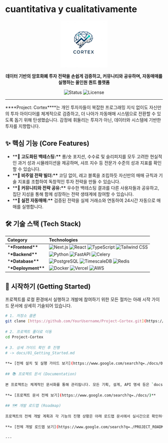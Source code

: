 # cuantitativa y cualitativamente

<p align="center">
  <img src="./assets/images/logo.png" alt="Cortex Logo" width="150"/>
</p><p align="center"><strong>데이터 기반의 암호화폐 투자 전략을 손쉽게 검증하고, 커뮤니티와 공유하며, 자동매매를 실행하는 올인원 퀀트 플랫폼</strong></p><p align="center">    <img src="https://img.shields.io/badge/Status-In%20Development-blue?style=flat-square" alt="Status" />
    <img src="https://img.shields.io/badge/License-MIT-green?style=flat-square" alt="License" />
</p>

---

\***\*Project: Cortex\*\***는 개인 투자자들이 복잡한 프로그래밍 지식 없이도 자신만의 투자 아이디어를 체계적으로 검증하고, 더 나아가 자동매매 시스템으로 전환할 수 있도록 돕기 위해 탄생했습니다. 감정에 휘둘리는 투자가 아닌, 데이터와 시스템에 기반한 투자를 지향합니다.

## ✨ 핵심 기능 (Core Features)

- \***\*🚀 고도화된 백테스팅:\*\*** 롱/숏 포지션, 수수료 및 슬리피지를 모두 고려한 현실적인 과거 성과 시뮬레이션을 제공하며, 샤프 지수 등 전문가 수준의 성과 지표를 확인할 수 있습니다.
- \***\*🎨 비주얼 전략 빌더:\*\*** 코딩 없이, 레고 블록을 조립하듯 자신만의 매매 규칙과 기술 지표를 조합하여 독창적인 투자 전략을 만들 수 있습니다.
- \***\*👥 커뮤니티와 전략 공유:\*\*** 우수한 백테스팅 결과를 다른 사용자들과 공유하고, 집단 지성을 통해 함께 성장하는 전략 생태계에 참여할 수 있습니다.
- \***\*🤖 실전 자동매매:\*\*** 검증된 전략을 실제 거래소와 연동하여 24시간 자동으로 매매를 실행합니다.

## 🛠️ 기술 스택 (Tech Stack)

| Category               | Technologies                                                                                                                                                                                                                                                                                                                                                                                                                                          |
| :--------------------- | :---------------------------------------------------------------------------------------------------------------------------------------------------------------------------------------------------------------------------------------------------------------------------------------------------------------------------------------------------------------------------------------------------------------------------------------------------- |
| \***\*Frontend\*\***   | ![Next.js](https://img.shields.io/badge/Next.js-000000?style=for-the-badge&logo=next.js&logoColor=white) ![React](https://img.shields.io/badge/React-61DAFB?style=for-the-badge&logo=react&logoColor=black) ![TypeScript](https://img.shields.io/badge/TypeScript-3178C6?style=for-the-badge&logo=typescript&logoColor=white) ![Tailwind CSS](https://img.shields.io/badge/Tailwind_CSS-38B2AC?style=for-the-badge&logo=tailwind-css&logoColor=white) |
| \***\*Backend\*\***    | ![Python](https://img.shields.io/badge/Python-3776AB?style=for-the-badge&logo=python&logoColor=white) ![FastAPI](https://img.shields.io/badge/FastAPI-009688?style=for-the-badge&logo=fastapi&logoColor=white) ![Celery](https://img.shields.io/badge/Celery-3776AB?style=for-the-badge&logo=celery&logoColor=white)                                                                                                                                  |
| \***\*Database\*\***   | ![PostgreSQL](https://img.shields.io/badge/PostgreSQL-336791?style=for-the-badge&logo=postgresql&logoColor=white) ![TimescaleDB](https://img.shields.io/badge/TimescaleDB-FDBA24?style=for-the-badge&logo=timescaledb&logoColor=black) ![Redis](https://img.shields.io/badge/Redis-DC382D?style=for-the-badge&logo=redis&logoColor=white)                                                                                                             |
| \***\*Deployment\*\*** | ![Docker](https://img.shields.io/badge/Docker-2496ED?style=for-the-badge&logo=docker&logoColor=white) ![Vercel](https://img.shields.io/badge/Vercel-000000?style=for-the-badge&logo=vercel&logoColor=white) ![AWS](https://img.shields.io/badge/AWS-232F3E?style=for-the-badge&logo=amazon-aws&logoColor=white)                                                                                                                                       |

## 🚀 시작하기 (Getting Started)

프로젝트를 로컬 환경에서 실행하고 개발에 참여하기 위한 모든 절차는 아래 시작 가이드 문서에 상세히 기술되어 있습니다.

```bash
# 1. 저장소 클론
git clone [https://github.com/YourUsername/Project-Cortex.git](https://github.com/YourUsername/Project-Cortex.git)

# 2. 프로젝트 폴더로 이동
cd Project-Cortex

# 3. 상세 가이드 확인 후 진행
# -> docs/01_Getting_Started.md

**➡️ [전체 설치 및 실행 가이드 보기](https://www.google.com/search?q=./docs/01_Getting_Started.md)**

## 📚 프로젝트 문서 (Documentation)

본 프로젝트는 체계적인 문서화를 통해 관리됩니다. 모든 기획, 설계, API 명세 등은 `docs` 폴더에서 확인하실 수 있습니다.

**➡️ [프로젝트 문서 전체 보기](https://www.google.com/search?q=./docs/)**

## 🗺️ 개발 로드맵 (Roadmap)

프로젝트의 전체 개발 계획과 각 기능의 진행 상황은 아래 로드맵 문서에서 실시간으로 확인하실 수 있습니다.

**➡️ [전체 개발 로드맵 보기](https://www.google.com/search?q=./PROJECT_ROADMAP.md)**

---
```
